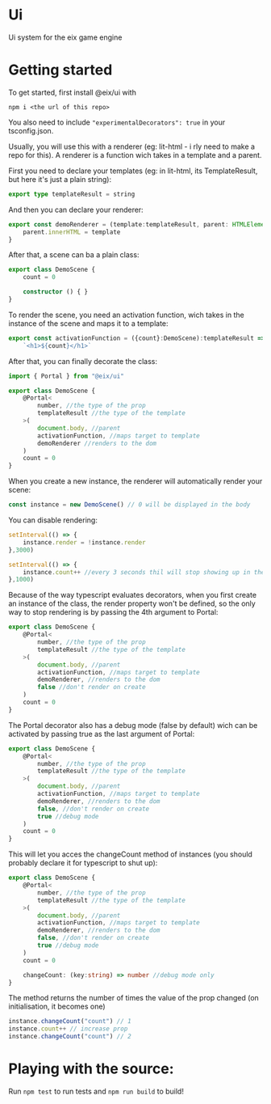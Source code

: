 # Ui
Ui system for the eix game engine

# Getting started

To get started, first install @eix/ui with 
```
npm i <the url of this repo>
```
You also need to include `"experimentalDecorators": true` in your tsconfig.json.

Usually, you will use this with a renderer (eg: lit-html - i rly need to make a repo for this). A renderer is a function wich takes in a template and a parent.

First you need to declare your templates (eg: in lit-html, its TemplateResult, but here it's just a plain string):
```ts
export type templateResult = string
```

And then you can declare your renderer:
```ts
export const demoRenderer = (template:templateResult, parent: HTMLElement) => {
    parent.innerHTML = template
}
```

After that, a scene can ba a plain class:
```ts
export class DemoScene {
    count = 0

    constructor () { }
}
```

To render the scene, you need an activation function, wich takes in the instance of the scene and maps it to a template:

```ts
export const activationFunction = ({count}:DemoScene):templateResult => 
    `<h1>${count}</h1>`
```

After that, you can finally decorate the class:
```ts
import { Portal } from "@eix/ui"

export class DemoScene {
    @Portal<
        number, //the type of the prop
        templateResult //the type of the template
    >(
        document.body, //parent
        activationFunction, //maps target to template
        demoRenderer //renders to the dom
    )
    count = 0
}
```

When you create a new instance, the renderer will automatically render your scene:
```ts
const instance = new DemoScene() // 0 will be displayed in the body
```

You can disable rendering:
```ts
setInterval(() => {
    instance.render = !instance.render
},3000)

setInterval(() => {
    instance.count++ //every 3 seconds thil will stop showing up in the dom, and then reappear 3 seconds later
},1000)
```

Because of the way typescript evaluates decorators, when you first create an instance of the class, the render property won't be defined, so the only way to stop rendering is by passing the 4th argument to Portal:

```ts
export class DemoScene {
    @Portal<
        number, //the type of the prop
        templateResult //the type of the template
    >(
        document.body, //parent
        activationFunction, //maps target to template
        demoRenderer, //renders to the dom
        false //don't render on create
    )
    count = 0
}
```


The Portal decorator also has a debug mode (false by default) wich can be activated by passing true as the last argument of Portal:

```ts
export class DemoScene {
    @Portal<
        number, //the type of the prop
        templateResult //the type of the template
    >(
        document.body, //parent
        activationFunction, //maps target to template
        demoRenderer, //renders to the dom
        false, //don't render on create
        true //debug mode
    )
    count = 0
}
```

This will let you acces the changeCount method of instances (you should probably declare it for typescript to shut up):
```ts
export class DemoScene {
    @Portal<
        number, //the type of the prop
        templateResult //the type of the template
    >(
        document.body, //parent
        activationFunction, //maps target to template
        demoRenderer, //renders to the dom
        false, //don't render on create
        true //debug mode
    )
    count = 0

    changeCount: (key:string) => number //debug mode only
}
```

The method returns the number of times the value of the prop changed (on initialisation, it becomes one)

```ts
instance.changeCount("count") // 1
instance.count++ // increase prop
instance.changeCount("count") // 2
```

# Playing with the source:
Run `npm test` to run tests and `npm run build` to build!







